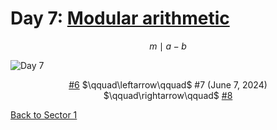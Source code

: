 # Day 7: [Modular arithmetic](https://en.wikipedia.org/wiki/Modular_arithmetic)

$$m\mid a-b$$

<picture><img alt="Day 7" src="0007.png"></picture>

<center><a href="0006.html">#6</a> $\qquad\leftarrow\qquad$ #7 (June 7, 2024) $\qquad\rightarrow\qquad$ <a href="0008.html">#8</a></center>

[Back to Sector 1](../0-63.md)